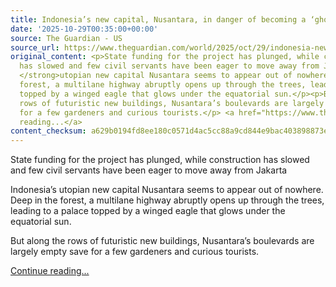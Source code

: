 ```yaml
---
title: Indonesia’s new capital, Nusantara, in danger of becoming a ‘ghost city’
date: '2025-10-29T00:35:00+00:00'
source: The Guardian - US
source_url: https://www.theguardian.com/world/2025/oct/29/indonesia-new-capital-city-nusantara
original_content: <p>State funding for the project has plunged, while construction
  has slowed and few civil servants have been eager to move away from Jakarta </p><p>Indonesia’s<strong>
  </strong>utopian new capital Nusantara seems to appear out of nowhere. Deep in the
  forest, a multilane highway abruptly opens up through the trees, leading to a palace
  topped by a winged eagle that glows under the equatorial sun.</p><p>But along the
  rows of futuristic new buildings, Nusantara’s boulevards are largely empty save
  for a few gardeners and curious tourists.</p> <a href="https://www.theguardian.com/world/2025/oct/29/indonesia-new-capital-city-nusantara">Continue
  reading...</a>
content_checksum: a629b0194fd8ee180c0571d4ac5cc88a9cd844e9bac403898873eec791b8b313
---
```


State funding for the project has plunged, while construction has slowed and few civil servants have been eager to move away from Jakarta

Indonesia’s utopian new capital Nusantara seems to appear out of nowhere. Deep in the forest, a multilane highway abruptly opens up through the trees, leading to a palace topped by a winged eagle that glows under the equatorial sun.

But along the rows of futuristic new buildings, Nusantara’s boulevards are largely empty save for a few gardeners and curious tourists.

 [Continue reading...](https://www.theguardian.com/world/2025/oct/29/indonesia-new-capital-city-nusantara)